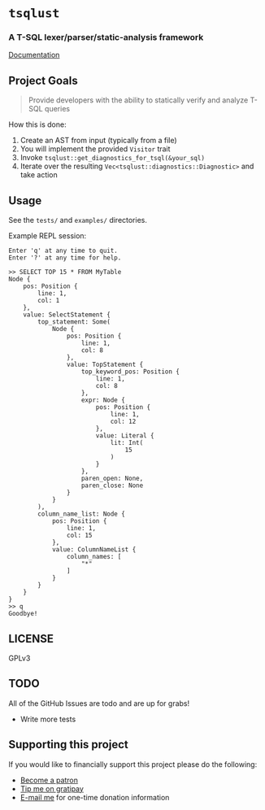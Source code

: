 # `tsqlust`

### A T-SQL lexer/parser/static-analysis framework

[Documentation](https://phrohdoh.github.io/tsqlust/tsqlust/index.html)

## Project Goals

> Provide developers with the ability to statically verify and analyze T-SQL queries

How this is done:

1. Create an AST from input (typically from a file)
2. You will implement the provided `Visitor` trait
3. Invoke `tsqlust::get_diagnostics_for_tsql(&your_sql)`
4. Iterate over the resulting `Vec<tsqlust::diagnostics::Diagnostic>` and take action

## Usage

See the `tests/` and `examples/` directories.

Example REPL session:
```
Enter 'q' at any time to quit.
Enter '?' at any time for help.

>> SELECT TOP 15 * FROM MyTable
Node {
    pos: Position {
        line: 1,
        col: 1
    },
    value: SelectStatement {
        top_statement: Some(
            Node {
                pos: Position {
                    line: 1,
                    col: 8
                },
                value: TopStatement {
                    top_keyword_pos: Position {
                        line: 1,
                        col: 8
                    },
                    expr: Node {
                        pos: Position {
                            line: 1,
                            col: 12
                        },
                        value: Literal {
                            lit: Int(
                                15
                            )
                        }
                    },
                    paren_open: None,
                    paren_close: None
                }
            }
        ),
        column_name_list: Node {
            pos: Position {
                line: 1,
                col: 15
            },
            value: ColumnNameList {
                column_names: [
                    "*"
                ]
            }
        }
    }
}
>> q
Goodbye!
```

## LICENSE

GPLv3

## TODO

All of the GitHub Issues are todo and are up for grabs!

* Write more tests

## Supporting this project

If you would like to financially support this project please do the following:
* [Become a patron](https://www.patreon.com/Phrohdoh)
* [Tip me on gratipay](https://gratipay.com/~Phrohdoh/)
* [E-mail me](mailto:taryn@phrohdoh.com) for one-time donation information